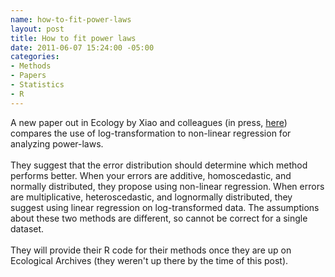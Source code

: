 ```yaml
--- 
name: how-to-fit-power-laws
layout: post
title: How to fit power laws
date: 2011-06-07 15:24:00 -05:00
categories: 
- Methods
- Papers
- Statistics
- R
---
```

A new paper out in Ecology by Xiao and colleagues (in press, <a href="http://www.esajournals.org/doi/abs/10.1890/11-0538.1">here</a>) compares the use of log-transformation to non-linear regression for analyzing power-laws.<br /><br />They suggest that the error distribution should determine which method performs better. When your errors are additive, homoscedastic, and normally distributed, they propose using non-linear regression. When errors are multiplicative, heteroscedastic, and lognormally distributed, they suggest using linear regression on log-transformed data. The assumptions about these two methods are different, so cannot be correct for a single dataset.<br /><br />They will provide their R code for their methods once they are up on Ecological Archives (they weren't up there by the time of this post).
